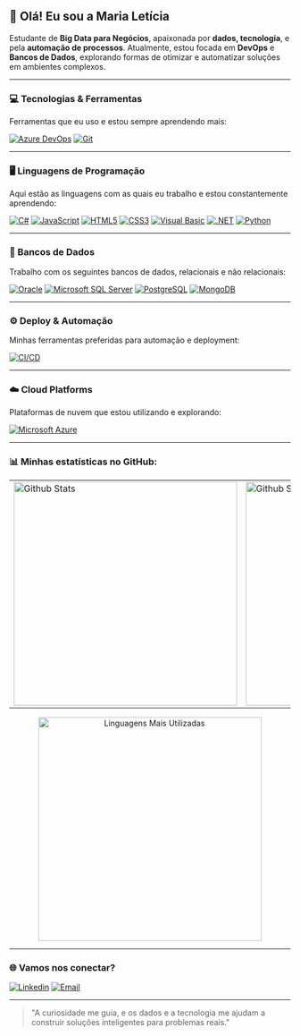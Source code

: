 ## 🌸 Olá! Eu sou a Maria Letícia
Estudante de **Big Data para Negócios**, apaixonada por **dados, tecnologia**, e pela **automação de processos**. Atualmente, estou focada em **DevOps** e **Bancos de Dados**, explorando formas de otimizar e automatizar soluções em ambientes complexos.

---

### 💻 Tecnologias & Ferramentas
Ferramentas que eu uso e estou sempre aprendendo mais:

[![Azure DevOps](https://img.shields.io/badge/Azure_DevOps-0078D7?style=for-the-badge&logo=azuredevops&logoColor=white)](https://azure.microsoft.com/en-us/)
[![Git](https://img.shields.io/badge/Git-F05032?style=for-the-badge&logo=git&logoColor=white)](https://git-scm.com/)

---
### 🖥️ Linguagens de Programação
Aqui estão as linguagens com as quais eu trabalho e estou constantemente aprendendo:

[![C#](https://img.shields.io/badge/C%23-239120?style=for-the-badge&logo=c-sharp&logoColor=white)](https://learn.microsoft.com/en-us/dotnet/csharp/)
[![JavaScript](https://img.shields.io/badge/JavaScript-323330?style=for-the-badge&logo=javascript&logoColor=F7DF1E)](https://developer.mozilla.org/en-US/docs/Web/JavaScript)
[![HTML5](https://img.shields.io/badge/HTML5-E34F26?style=for-the-badge&logo=html5&logoColor=white)](https://developer.mozilla.org/en-US/docs/Web/HTML)
[![CSS3](https://img.shields.io/badge/CSS3-1572B6?style=for-the-badge&logo=css3&logoColor=white)](https://developer.mozilla.org/en-US/docs/Web/CSS)
[![Visual Basic](https://img.shields.io/badge/Visual_Basic-5C2D91?style=for-the-badge&logo=dot-net&logoColor=white)](https://learn.microsoft.com/en-us/dotnet/visual-basic/)
[![.NET](https://img.shields.io/badge/.NET-512BD4?style=for-the-badge&logo=dotnet&logoColor=white)](https://learn.microsoft.com/en-us/dotnet/)
[![Python](https://img.shields.io/badge/Python-3776AB?style=for-the-badge&logo=python&logoColor=white)](https://www.python.org/)

---
### 💾 Bancos de Dados
Trabalho com os seguintes bancos de dados, relacionais e não relacionais:

[![Oracle](https://img.shields.io/badge/Oracle-F80000?style=for-the-badge&logo=oracle&logoColor=white)](https://www.oracle.com/database/)
[![Microsoft SQL Server](https://img.shields.io/badge/SQL_Server-CC2927?style=for-the-badge&logo=microsoft-sql-server&logoColor=white)](https://learn.microsoft.com/en-us/sql/sql-server/)
[![PostgreSQL](https://img.shields.io/badge/PostgreSQL-316192?style=for-the-badge&logo=postgresql&logoColor=white)](https://www.postgresql.org/docs/)
[![MongoDB](https://img.shields.io/badge/MongoDB-4EA94B?style=for-the-badge&logo=mongodb&logoColor=white)](https://www.mongodb.com/)

---

### ⚙️ Deploy & Automação
Minhas ferramentas preferidas para automação e deployment:

[![CI/CD](https://img.shields.io/badge/CI/CD-009688?style=for-the-badge&logo=githubactions&logoColor=white)](https://docs.github.com/en/actions)

---

### ☁️ Cloud Platforms
Plataformas de nuvem que estou utilizando e explorando:

[![Microsoft Azure](https://img.shields.io/badge/Microsoft_Azure-0089D6?style=for-the-badge&logo=microsoft-azure&logoColor=white)](https://learn.microsoft.com/pt-br/azure/)

---

### 📊 Minhas estatísticas no GitHub:
<p align="center">
  <table>
    <tr>
      <td>
        <img src="https://github-readme-stats.vercel.app/api?username=marialeticiacs&show_icons=true&theme=dracula&hide_border=true" alt="Github Stats" width="400">
      </td>
      <td>
        <img src="https://github-readme-streak-stats.herokuapp.com/?user=marialeticiacs&theme=dracula&hide_border=true" alt="Github Streak" width="400">
      </td>
    </tr>
  </table>
</p>

<p align="center">
  <img src="https://github-readme-stats.vercel.app/api/top-langs/?username=marialeticiacs&layout=compact&theme=dracula" alt="Linguagens Mais Utilizadas" width="400">
</p>

---

### 🌐 Vamos nos conectar?

[![Linkedin](https://img.shields.io/badge/LinkedIn-0077B5?style=for-the-badge&logo=linkedin&logoColor=white)](https://linkedin.com/in/mleticiacavalcanti)
[![Email](https://img.shields.io/badge/Email-005FF9?style=for-the-badge&logo=gmail&logoColor=white)](mailto:mleticia.cavalcantis@gmail.com)

---

> "A curiosidade me guia, e os dados e a tecnologia me ajudam a construir soluções inteligentes para problemas reais."
